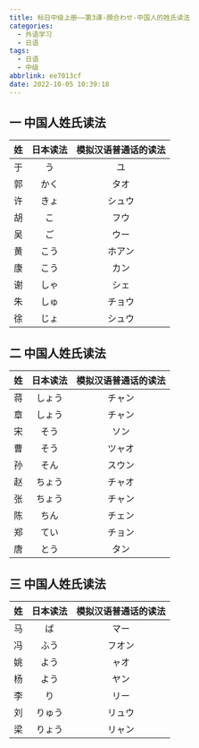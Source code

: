 ```yaml
---
title: 标日中级上册——第3课-顔合わせ-中国人的姓氏读法
categories:
  - 外语学习
  - 日语
tags:
  - 日语
  - 中级
abbrlink: ee7013cf
date: 2022-10-05 10:39:18
---
```

## 一 中国人姓氏读法

|  姓  | 日本读法 | 模拟汉语普通话的读法 |
| :--: | :------: | :------------------: |
|  于  |    う    |          ユ          |
|  郭  |   かく   |         タオ         |
|  许  |   きょ   |        シュウ        |
|  胡  |    こ    |         フウ         |
|  吴  |    ご    |         ウー         |
|  黄  |   こう   |        ホアン        |
|  康  |   こう   |         カン         |
|  谢  |   しゃ   |         シェ         |
|  朱  |   しゅ   |        チョウ        |
|  徐  |   じょ   |        シュウ        |

<!--more-->

## 二 中国人姓氏读法

|  姓  | 日本读法 | 模拟汉语普通话的读法 |
| :--: | :------: | :------------------: |
|  蒋  |  しょう  |        チャン        |
|  章  |  しょう  |        チャン        |
|  宋  |   そう   |         ソン         |
|  曹  |   そう   |        ツャオ        |
|  孙  |   そん   |        スウン        |
|  赵  |  ちょう  |        チャオ        |
|  张  |  ちょう  |        チャン        |
|  陈  |   ちん   |        チェン        |
|  郑  |   てい   |        チョン        |
|  唐  |   とう   |         タン         |

## 三 中国人姓氏读法

|  姓  | 日本读法 | 模拟汉语普通话的读法 |
| :--: | :------: | :------------------: |
|  马  |    ば    |         マー         |
|  冯  |   ふう   |        フオン        |
|  姚  |   よう   |         ャオ         |
|  杨  |   よう   |         ヤン         |
|  李  |    り    |         リー         |
|  刘  |  りゅう  |        リュウ        |
|  梁  |  りょう  |        リャン        |

